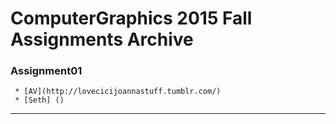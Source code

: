 # ComputerGraphics 2015 Fall Assignments Archive
  ### Assignment01
     * [AV](http://lovecicijoannastuff.tumblr.com/)
     * [Seth] ()


***

